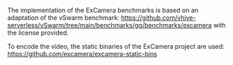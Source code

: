 The implementation of the ExCamera benchmarks is based on an adaptation of the vSwarm benchmark: https://github.com/vhive-serverless/vSwarm/tree/main/benchmarks/gg/benchmarks/excamera with the license provided.

To encode the video, the static binaries of the ExCamera project are used: https://github.com/excamera/excamera-static-bins
